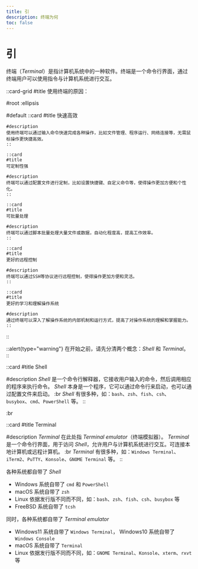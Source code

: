```yaml
---
title: 引
description: 终端为何
toc: false
---
```


# 引

终端（*Terminal*）是指计算机系统中的一种软件。终端是一个命令行界面，通过终端用户可以使用指令与计算机系统进行交互。

::card-grid
#title
使用终端的原因：

#root
:ellipsis

#default
    ::card
    #title
    快速高效

    #description
    使用终端可以通过输入命令快速完成各种操作，比如文件管理、程序运行、网络连接等，无需鼠标操作更快捷高效。
    ::

    ::card
    #title
    可定制性强

    #description
    终端可以通过配置文件进行定制，比如设置快捷键、自定义命令等，使得操作更加方便和个性化。
    ::

    ::card
    #title
    可批量处理

    #description
    终端可以通过脚本批量处理大量文件或数据，自动化程度高，提高工作效率。
    ::

    ::card
    #title
    更好的远程控制

    #description
    终端可以通过SSH等协议进行远程控制，使得操作更加方便和灵活。
    ::

    ::card
    #title
    更好的学习和理解操作系统

    #description
    通过终端可以深入了解操作系统的内部机制和运行方式，提高了对操作系统的理解和掌握能力。
    ::
::

::alert{type="warning"}
在开始之前，请先分清两个概念：*Shell* 和 *Terminal*。
::

::card
#title
Shell

#description
*Shell* 是一个命令行解释器，它接收用户输入的命令，然后调用相应的程序来执行命令。
*Shell* 本身是一个程序，它可以通过命令行来启动，也可以通过配置文件来启动。
:br
*Shell* 有很多种，如：`bash`、`zsh`、`fish`、`csh`、`busybox`、`cmd`、`PowerShell` 等。
::

:br

::card
#title
Terminal

#description
*Terminal* 在此处指 *Terminal emulator*（终端模拟器）。
*Terminal* 是一个命令行界面，用于访问 *Shell*，允许用户与计算机系统进行交互。可连接本地计算机或远程计算机。
:br
*Terminal* 有很多种，如：`Windows Terminal`、`iTerm2`、`PuTTY`、`Konsole`、`GNOME Terminal` 等。
::

各种系统都自带了 *Shell*

- Windows 系统自带了 `cmd` 和 `PowerShell`
- macOS 系统自带了 `zsh`
- Linux 依据发行版不同而不同，如：`bash`、`zsh`、`fish`、`csh`、`busybox` 等
- FreeBSD 系统自带了 `tcsh`

同时，各种系统都自带了 *Terminal emulator*

- Windows11 系统自带了 `Windows Terminal`， Windows10 系统自带了 `Windows Console`
- macOS 系统自带了 `Terminal`
- Linux 依据发行版不同而不同，如：`GNOME Terminal`、`Konsole`、`xterm`、`rxvt` 等
 